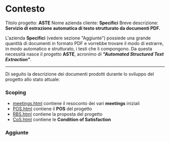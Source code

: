 # Contesto 
Titolo progetto: **ASTE**
Nome azienda cliente: **Specifici**
Breve descrizione: **Servizio di estrazione automatica di testo strutturato da documenti PDF.**

L'azienda **Specifici** (vedere sezione "Aggiunte") possiede una grande quantità di documenti in formato PDF e vorrebbe trovare il modo di estrarre, in modo automatico e strutturato, i testi che li compongono. 
Da questa necessità nasce il progetto **ASTE**, acronimo di **_"Automated Structured Text Extraction"_**.

---

Di seguito la descrizione dei documenti prodotti durante lo sviluppo del progetto allo stato attuale:

### Scoping
- [meetings.html](scoping/meetings.html) contiene il resoconto dei vari **meetings** iniziali
- [POS.html](scoping/POS.html) contiene il **POS** del progetto
- [RBS.html](scoping/RBS.html) contiene la proposta del progetto
- [CoS.html](scoping/CoS.html) contiene le **Condition of Satisfaction**

### Aggiunte


